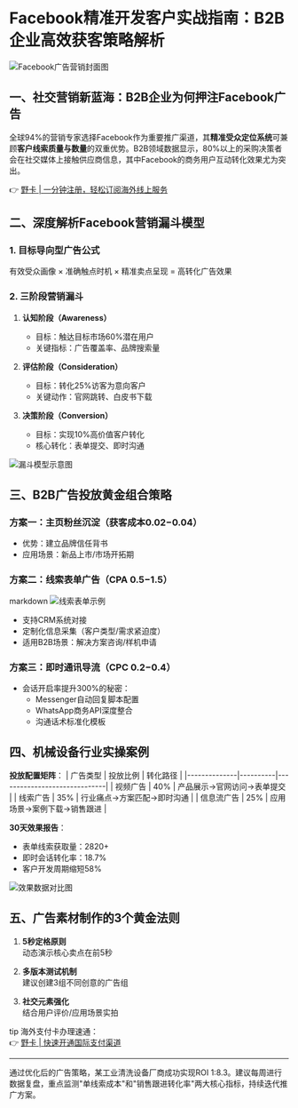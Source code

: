 # Facebook精准开发客户实战指南：B2B企业高效获客策略解析

![Facebook广告营销封面图](https://bbtdd.com/wp-content/uploads/img/811398741517.webp)

## 一、社交营销新蓝海：B2B企业为何押注Facebook广告

全球94%的营销专家选择Facebook作为重要推广渠道，其**精准受众定位系统**可兼顾**客户线索质量与数量**的双重优势。B2B领域数据显示，80%以上的采购决策者会在社交媒体上接触供应商信息，其中Facebook的商务用户互动转化效果尤为突出。

👉 [野卡 | 一分钟注册，轻松订阅海外线上服务](https://bbtdd.com/yeka)

## 二、深度解析Facebook营销漏斗模型

### 1. 目标导向型广告公式

有效受众画像 × 准确触点时机 × 精准卖点呈现 = 高转化广告效果


### 2. 三阶段营销漏斗
1. **认知阶段（Awareness）**  
   - 目标：触达目标市场60%潜在用户
   - 关键指标：广告覆盖率、品牌搜索量
   
2. **评估阶段（Consideration）**  
   - 目标：转化25%访客为意向客户
   - 关键动作：官网跳转、白皮书下载

3. **决策阶段（Conversion）**  
   - 目标：实现10%高价值客户转化
   - 核心转化：表单提交、即时沟通

![漏斗模型示意图](https://bbtdd.com/wp-content/uploads/img/7678182905.webp)

## 三、B2B广告投放黄金组合策略

### 方案一：主页粉丝沉淀（获客成本$0.02-$0.04）
- 优势：建立品牌信任背书
- 应用场景：新品上市/市场开拓期

### 方案二：线索表单广告（CPA $0.5-$1.5） 
markdown
![线索表单示例](https://bbtdd.com/wp-content/uploads/img/4581108417.webp)

- 支持CRM系统对接
- 定制化信息采集（客户类型/需求紧迫度）
- 适用B2B场景：解决方案咨询/样机申请

### 方案三：即时通讯导流（CPC $0.2-$0.4）
- 会话开启率提升300%的秘密：
  - Messenger自动回复脚本配置
  - WhatsApp商务API深度整合
  - 沟通话术标准化模板

## 四、机械设备行业实操案例

**投放配置矩阵**：
| 广告类型     | 投放比例 | 转化路径                     |
|--------------|----------|------------------------------|
| 视频广告     | 40%      | 产品展示→官网访问→表单提交    |
| 线索广告     | 35%      | 行业痛点→方案匹配→即时沟通    |
| 信息流广告   | 25%      | 应用场景→案例下载→销售跟进    |

**30天效果报告**：
- 表单线索获取量：2820+
- 即时会话转化率：18.7%
- 客户开发周期缩短58%

![效果数据对比图](https://bbtdd.com/wp-content/uploads/img/899871407551.webp)

## 五、广告素材制作的3个黄金法则

1. **5秒定格原则**  
   动态演示核心卖点在前5秒

2. **多版本测试机制**  
   建议创建3组不同创意的广告组

3. **社交元素强化**  
   结合用户评价/应用场景实拍

tip
海外支付卡办理速通：  
👉 [野卡 | 快速开通国际支付渠道](https://bbtdd.com/yeka)


---

通过优化后的广告策略，某工业清洗设备厂商成功实现ROI 1:8.3。建议每周进行数据复盘，重点监测"单线索成本"和"销售跟进转化率"两大核心指标，持续迭代推广方案。